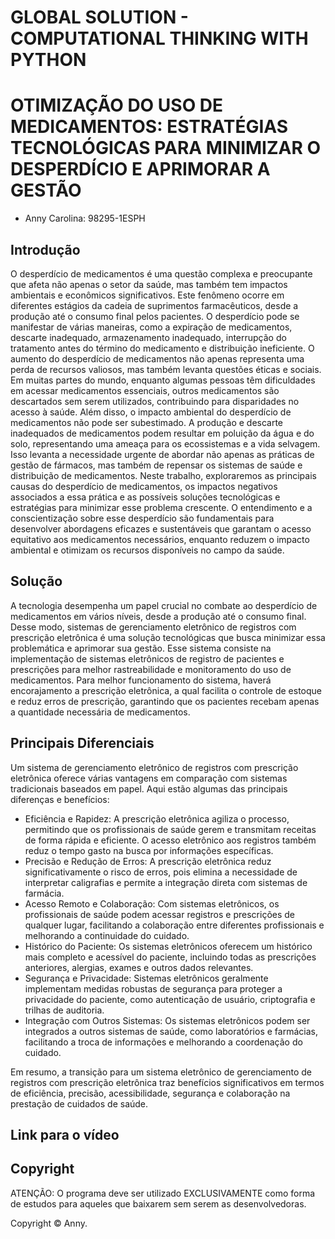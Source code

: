 # GLOBAL SOLUTION - COMPUTATIONAL THINKING WITH PYTHON
# OTIMIZAÇÃO DO USO DE MEDICAMENTOS: ESTRATÉGIAS TECNOLÓGICAS PARA MINIMIZAR O DESPERDÍCIO E APRIMORAR A GESTÃO

- Anny Carolina: 98295-1ESPH 


## Introdução

  O desperdício de medicamentos é uma questão complexa e preocupante que afeta não apenas o setor da saúde, mas também tem impactos ambientais e econômicos significativos. Este fenômeno ocorre em diferentes estágios da cadeia de suprimentos farmacêuticos, desde a produção até o consumo final pelos pacientes. O desperdício pode se manifestar de várias maneiras, como a expiração de medicamentos, descarte inadequado, armazenamento inadequado, interrupção do tratamento antes do término do medicamento e distribuição ineficiente.
O aumento do desperdício de medicamentos não apenas representa uma perda de recursos valiosos, mas também levanta questões éticas e sociais. Em muitas partes do mundo, enquanto algumas pessoas têm dificuldades em acessar medicamentos essenciais, outros medicamentos são descartados sem serem utilizados, contribuindo para disparidades no acesso à saúde.
Além disso, o impacto ambiental do desperdício de medicamentos não pode ser subestimado. A produção e descarte inadequados de medicamentos podem resultar em poluição da água e do solo, representando uma ameaça para os ecossistemas e a vida selvagem. Isso levanta a necessidade urgente de abordar não apenas as práticas de gestão de fármacos, mas também de repensar os sistemas de saúde e distribuição de medicamentos.
Neste trabalho, exploraremos as principais causas do desperdício de medicamentos, os impactos negativos associados a essa prática e as possíveis soluções tecnológicas e estratégias para minimizar esse problema crescente. O entendimento e a conscientização sobre esse desperdício são fundamentais para desenvolver abordagens eficazes e sustentáveis que garantam o acesso equitativo aos medicamentos necessários, enquanto reduzem o impacto ambiental e otimizam os recursos disponíveis no campo da saúde.

## Solução

  A tecnologia desempenha um papel crucial no combate ao desperdício de medicamentos em vários níveis, desde a produção até o consumo final. Desse modo, sistemas de gerenciamento eletrônico de registros com prescrição eletrônica é uma solução tecnológicas que busca minimizar essa problemática e aprimorar sua gestão. Esse sistema consiste na implementação de sistemas eletrônicos de registro de pacientes e prescrições para melhor rastreabilidade e monitoramento do uso de medicamentos. Para melhor funcionamento do sistema, haverá encorajamento  a prescrição eletrônica, a qual facilita o controle de estoque e reduz erros de prescrição, garantindo que os pacientes recebam apenas a quantidade necessária de medicamentos.

## Principais Diferenciais

  Um sistema de gerenciamento eletrônico de registros com prescrição eletrônica oferece várias vantagens em comparação com sistemas tradicionais baseados em papel. Aqui estão algumas das principais diferenças e benefícios:

- Eficiência e Rapidez:
 A prescrição eletrônica agiliza o processo, permitindo que os profissionais de saúde gerem e transmitam receitas de forma rápida e eficiente. O acesso eletrônico aos registros também reduz o tempo gasto na busca por informações específicas.
- Precisão e Redução de Erros:
  A prescrição eletrônica reduz significativamente o risco de erros, pois elimina a necessidade de interpretar caligrafias e permite a integração direta com sistemas de farmácia.
- Acesso Remoto e Colaboração:
  Com sistemas eletrônicos, os profissionais de saúde podem acessar registros e prescrições de qualquer lugar, facilitando a colaboração entre diferentes profissionais e melhorando a continuidade do cuidado.
- Histórico do Paciente:
  Os sistemas eletrônicos oferecem um histórico mais completo e acessível do paciente, incluindo todas as prescrições anteriores, alergias, exames e outros dados relevantes.
- Segurança e Privacidade:
  Sistemas eletrônicos geralmente implementam medidas robustas de segurança para proteger a privacidade do paciente, como autenticação de usuário, criptografia e trilhas de auditoria.
- Integração com Outros Sistemas:
Os sistemas eletrônicos podem ser integrados a outros sistemas de saúde, como laboratórios e farmácias, facilitando a troca de informações e melhorando a coordenação do cuidado.

Em resumo, a transição para um sistema eletrônico de gerenciamento de registros com prescrição eletrônica traz benefícios significativos em termos de eficiência, precisão, acessibilidade, segurança e colaboração na prestação de cuidados de saúde.

## Link para o vídeo


## Copyright

ATENÇÃO: O programa deve ser utilizado EXCLUSIVAMENTE como forma de estudos para aqueles que baixarem sem serem as desenvolvedoras. <br>

Copyright ©️ Anny.
